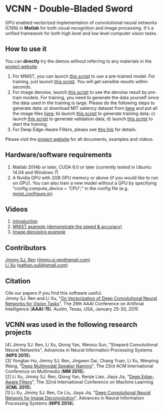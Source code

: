 # VCNN - Double-Bladed Sword
GPU enabled vectorized implementation of convolutional neural networks (CNN) in <b>Matlab</b> for both visual recognition and image processing. It's a unified framework for both high level and low level computer vision tasks.

## How to use it
You can <b>directly</b> try the demos without referring to any materials in the [project website](http://vcnn.deeplearning.cc). <br>
1. For MNIST, you can launch [this script](https://github.com/jimmy-ren/vcnn_double-bladed/blob/master/applications/MNIST/mnist_test_demo.m) to use a pre-trained model. For training, just launch [this script](https://github.com/jimmy-ren/vcnn_double-bladed/blob/master/applications/MNIST/mnist_train_demo.m). You will get sensible results within seconds.<br>
2. For image denoise, launch [this script](https://github.com/jimmy-ren/vcnn_double-bladed/blob/master/applications/image_denoise/denoise_test_demo.m) to see the denoise result by pre-train models. For training, you need to generate the data yourself since the data used in the training is large. Please do the following steps to generate data: a) download MIT saliency dataset from [here](http://saliency.mit.edu/BenchmarkIMAGES.zip) and put all the image files [here](https://github.com/jimmy-ren/vcnn_double-bladed/tree/master/data/denoise/mit_saliency); b) launch [this script](https://github.com/jimmy-ren/vcnn_double-bladed/blob/master/applications/image_denoise/gen_data/gen_training_data.m) to generate training data; c) launch [this script](https://github.com/jimmy-ren/vcnn_double-bladed/blob/master/applications/image_denoise/gen_data/gen_val_data.m) to generate validation data; d) launch [this script](https://github.com/jimmy-ren/vcnn_double-bladed/blob/master/applications/image_denoise/denoise_train_demo.m) to start the training.<br>
3. For Deep Edge-Aware Filters, pleaes see [this link](https://github.com/jimmy-ren/vcnn_double-bladed/tree/master/applications/deep_edge_aware_filters) for details.<br>

Please visit the [project website](http://vcnn.deeplearning.cc) for all documents, examples and videos.

## Hardware/software requirements
1. Matlab 2014b or later, CUDA 6.0 or later (currently tested in Ubuntu 14.04 and Windows 7)<br>
2. A Nvidia GPU with 2GB GPU memory or above (if you would like to run on GPU). You can also train a new model without a GPU by specifying "config.compute_device = 'CPU';" in the config file (e.g. [mnist_configure.m](https://github.com/jimmy-ren/vcnn_double-bladed/blob/master/applications/MNIST/mnist_configure.m)). <br>

## Videos
1. [Introduction](https://www.youtube.com/watch?v=aYhl_k51Tks)<br>
2. [MNIST example (demonstrate the speed & accuracy)](https://www.youtube.com/watch?v=6mMa59niBxo)<br>
3. [Image denoising example](https://www.youtube.com/watch?v=3Otm4sjhelg)<br>

## Contributors
[Jimmy SJ. Ren](http://www.jimmyren.com) (jimmy.sj.ren@gmail.com)<br>
[Li Xu](http://www.lxu.me) (nathan.xuli@gmail.com)

## Citation
Cite our papers if you find this software useful.<br>
Jimmy SJ. Ren and Li Xu, "[On Vectorization of Deep Convolutional Neural Networks for Vision Tasks](http://www.aaai.org/ocs/index.php/AAAI/AAAI15/paper/view/9988)", 
The 29th AAAI Conference on Artificial Intelligence (<b>AAAI-15</b>). Austin, Texas, USA, January 25-30, 2015<br>

## VCNN was used in the following research projects
[4] Jimmy SJ. Ren, Li Xu, Qiong Yan, Wenxiu Sun, "Shepard Convolutional Neural Networks", Advances in Neural Information Processing Systems (<b>NIPS 2015</b>).<br>
[3] Yongtao Hu, Jimmy SJ. Ren, Jingwen Dai, Chang Yuan, Li Xu, Wenping Wang, "[Deep Multimodal Speaker Naming](http://herohuyongtao.github.io/research/publications/speaker-naming/)", The 23rd ACM International Conference on Multimedia (<b>MM 2015</b>).<br>
[2] Li Xu, Jimmy SJ. Ren, Qiong Yan, Renjie Liao, Jiaya Jia, "[Deep Edge-Aware Filters](http://jmlr.org/proceedings/papers/v37/xub15.html)", The 32nd International Conference on Machine Learning (<b>ICML 2015</b>).<br>
[1] Li Xu, Jimmy SJ. Ren, Ce Liu, Jiaya Jia, "[Deep Convolutional Neural Network for Image Deconvolution](http://papers.nips.cc/paper/5485-deep-convolutional-neural-network-for-image-deconvolution.pdf)", Advances in Neural Information Processing Systems (<b>NIPS 2014</b>).<br>

